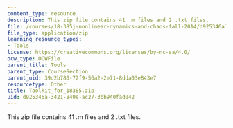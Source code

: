```yaml
---
content_type: resource
description: This zip file contains 41 .m files and 2 .txt files.
file: /courses/18-385j-nonlinear-dynamics-and-chaos-fall-2014/d925346a3421849eac273bb940fad042_Toolkit_for_18385.zip
file_type: application/zip
learning_resource_types:
- Tools
license: https://creativecommons.org/licenses/by-nc-sa/4.0/
ocw_type: OCWFile
parent_title: Tools
parent_type: CourseSection
parent_uid: 39d2b780-72f9-56a2-2e71-8dda03e843e7
resourcetype: Other
title: Toolkit_for_18385.zip
uid: d925346a-3421-849e-ac27-3bb940fad042
---
```

This zip file contains 41 .m files and 2 .txt files.